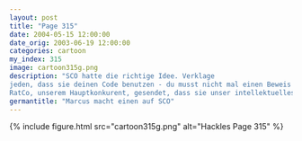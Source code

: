 ```yaml
---
layout: post
title: "Page 315"
date: 2004-05-15 12:00:00
date_orig: 2003-06-19 12:00:00
categories: cartoon
my_index: 315
image: cartoon315g.png
description: "SCO hatte die richtige Idee. Verklage
jeden, dass sie deinen Code benutzen - du musst nicht mal einen Beweis dafür haben Da klingelt die Kasse Uh oh Heute Morgen hab ich eine Nachricht an 
RatCo, unserem Hauptkonkurent, gesendet, dass sie unser intellektuelles Eigentum Was zum Ich mach keine Witze! Wenn duin ihren Code schaust fängt der auch mit include <stdio.h> an, genau wie unserer Ich werd krank Hackles Marcus"
germantitle: "Marcus macht einen auf SCO"
---
```


{% include figure.html src="cartoon315g.png" alt="Hackles Page 315"  %}
